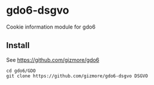 # gdo6-dsgvo
Cookie information module for gdo6

## Install
See https://github.com/gizmore/gdo6

    cd gdo6/GDO
    git clone https://github.com/gizmore/gdo6-dsgvo DSGVO
    
